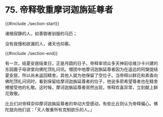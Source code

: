 # 75. 帝释敬重摩诃迦旃延尊者
{{#include ./section-start}}

诸根寂静的人，如善御者驯服的马匹；

没有我慢和欲漏的人，诸天也仰慕。

{{#include ./section-end}}

有一次，结夏安居结束日，正是月圆的日子。帝释率领众多天神前往维沙卡兴建的东园鹿子母讲堂向佛陀顶礼问讯。僧团中地摩诃迦旃延尊者因为在遥远的阿槃提结夏安居，所以尚未返回精舍。其他人就为他保留了空位子。当帝释以鲜花和素香向佛陀顶礼问讯时，看到保留给摩诃迦旃延尊者的位子，他说多麽希望尊者也在精舍裡接受他的礼敬。这时候，摩诃迦旃延尊者突然出现，帝释欢喜异常，立刻献上鲜花致敬。

比丘们对帝释崇仰摩诃迦旃延尊者的举动大受感动，有些比丘则认为帝释偏心。佛陀就向他们说：「天人敬重所有克制欲乐的人。」

